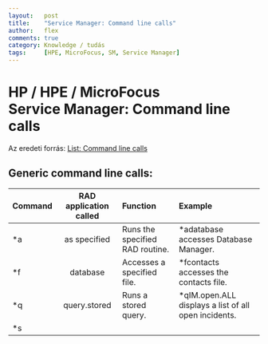 ```yaml
---
layout:   post
title:    "Service Manager: Command line calls"
author:   flex
comments: true
category: Knowledge / tudás
tags:     [HPE, MicroFocus, SM, Service Manager]
---
```


# HP / HPE / MicroFocus <br> Service Manager: Command line calls

Az eredeti forrás: [List: Command line calls](https://docs.microfocus.com/SM/9.41/Classic/Content/programming/system_language/reference/list_command_line_calls.htm)

## Generic command line calls:

| Command | RAD application called | Function | Example |
|:------- |:----------------------:|:-------- |:------- |
| *a<application name> | as specified | Runs the specified RAD routine. | *adatabase accesses Database Manager. |
| *f<file name> | database | Accesses a specified file. | *fcontacts accesses the contacts file. |
| *q<query name> | query.stored | Runs a stored query. | *qIM.open.ALL displays a list of all open incidents. |
| *s<script name> | script.execute | Runs the specified script. | *socmq.open.hr.quote opens an HR Request record. |
| #<shortcut name> | non-applicable | Queries for a list of shortcut commands. | #do presents a list of commands that start with “do.” |

## Direct command line calls:

| Command | RAD application called | Function |
|:------- |:----------------------:|:-------- |
| **about** | bulletin.key | Displays the system bulletin and any active “hot” incidents.
| **ag** | encl.appl | Displays the RAD Editor prompt (formerly known as Application Generator). |
| **agcompare** | compare.applications | Displays the RAD Application Comparison form. |
| **agentrev** | query.stored | Executes the “agentrev” query which displays a list of the schedule records for all SCAuto agents. |
| **agentstat** | scauto.check.setup | Displays a currently-available SCAuto agents. Form includes options for stopping agents |
| **agmap** | agmap.sched | Displays the Application Mapping form. |
| **agr** | report.exerciser | Executes the “OPEN PROBLEM ANALYSIS REPORTS - ASSIGNMENT GROUP” report via Report Exerciser. |
| **alert** | database | Displays the Alert Definition form. |
| **alertdefs** | se.search.engine | Displays the Alert Definition form. |
| **alertlogs** | se.search.engine | Displays the Alert Log form. |
| **appr** | database | Displays the Approval Definition form. |
| **approvaldefs** | se.search.engine | Displays the Approval Definition form. |
| **approvallogs** | se.search.engine | Displays the Approval Log form. |
| **asr** | report.exerciser | Executes the “ALERT STATUS REPORT” report via Report Exerciser. |
| **auditdelta** | audit.unload.front | Displays the form for unloading an Audit Delta. |
| **audithist** | database | Displays the Audit History form. |
| **auditonoff** | database | Displays the Audit Control form. |
| **audlog** | database | Displays the Audit Log form. |
| **audspec** | database | Displays the Audit Specification Table form. |
| **autoshut** | database | Displays the Automatic Shutdown Information form. |
| **bulletin** | database | Displays the System Bulletin form. |
| **calduty** | database | Displays the Normal Working Hours form. |
| **calholiday** | database | Displays the Holiday Names form. |
| **call** | exercise | Displays the Application Exerciser form for testing/running a RAD application directly. |
| **callqueue** | sc.setup.manage | Displays the Interaction) queue. |
| **chgqueue** | sc.setup.manage | Displays the Change queue. |
| **cls** | pm.access | Displays the Incident queue. |
| **cm3grp** | database | Displays the Change Management Groups Definition form. |
| **cm3msg** | database | Displays Change Management Event Definition form. |
| **cm3profile** | database | Displays the Change Management (ChM) Security Profile form. |
| **cm3r** | se.search.engine | Displays the search form for Change Management requests. |
| **cm3rcat** | cm3r.category.maint | Displays the Change Management Request Category form. |
| **cm3renv** | se.search.engine | Displays the Change Management Application Environment form. |
| **cm3ropen** | cmc.open.from.menu | Initiates the script for opening a new change request record. |
| **cm3t** | se.search.engine | Displays the search form for Change Management tasks. |
| **cm3tcat** | cm3t.category.maint | Displays the Change Management Task Category form. |
| **cm3tenv** | se.search.engine | Displays the Change Management Application Environment - Tasks form. |
| **cm3topen** | cmt.open.from.menu | Initiates the script for opening a new change task. |
| **cmcontrol** | cm.edit.config | Displays the Contract Management Configuration form. |
| **cmdlist** | report.exerciser | Executes the Menu Command List report via Report Exerciser. |
| **comp** | se.search.engine | Displays the System Information Definition form (system Company record). |
| **compare** | compare.applications | Displays the RAD Application Comparison form. |
| **configure sla** | sla.edit.config | Displays the Service Level Agreement Control form. |
| **contacts** | database | Displays the Contacts search form. |
| **copyfile** | copy.database.file | Initiates the script for copying a database file. |
| **createschd** | database | Displays the Schedule form. |
| **curalerts** | se.search.engine | Displays the Alert search form. |
| **curapprovals** | se.search.engine | Displays the Approval search form. |
| **curconvert** | database | Displays the Currency Conversion search form. |
| **currency** | database | Displays the Currency form. |
| **datamap** | database | Displays the Data Map form. |
| **db** | database | Displays the Database Manager form. |
| **dbdict** | dbdict.utility database | Displays the Database Dictionary prompt. |
| **de** | database | Displays the Display Application Event Definition form. |
| **delmail** | database | Displays the form for sending internal Service Manager broadcast mail. |
| **dist** | database | Displays the Distribution Group form. |
| **do** | database | Displays the Display Application Option Definition form. |
| **doc** | menu.manager | Displays the menu with options for maintaining the document engine. **Note:** This command line call will only work if **the menu forms are being displayed.|
| **ds** | database | Displays the Display Application Screen Definition form. |
| **edit gkn** | database | Displays the form for editing core knowledge. |
| **err** | report.exerciser | Executes the “EXCESSIVE REASSIGNMENT REPORT” report via Report Exerciser. |
| **evemail** | sca.window | Displays the form for sending an email event. |
| **eventbld** | axces.build.maps | Initiates the wizard for building event mappings. |
| **eventfltr** | database | Displays the Event Filters form. |
| **eventin** | database | Displays the Event Services input queue. |
| **eventmap** | database | Displays the Event Map form. |
| **eventout** | database | Displays the Event Services output queue. |
| **eventreg** | database | Displays the Event Registration form. |
| **evicmbld** | scauto.build.maps | Initiates a script for building Configuration Management event mappings. |
| **evwrite** | sca.window | Displays the form for sending an Incident Management, Configuration Management, or generic event. |
| **expline** | database | Displays the Expense Line Information form. |
| **fc** | format.ctrl.maint | Displays the Format Control form. |
| **fd** | forms.designer | Displays the Forms Designer form. |
| **files** | database | Displays the Configuration File form for database unloads. |
| **formatctrl** | format.ctrl.maint | Displays the Format Control form. |
| **forms** | forms.designer | Displays the Forms Designer prompt. |
| **gen core** | ke.gencore.verify | Displays the prompt for generating the core Knowledge Base. |
| **gl** | database | Displays the global list form. |
| **hd** | pm.access | Displays the Incident queue. |
| **htopic** | database | Displays the Help topic search form. |
| **imapplenv** | database | Displays the Incident Management Environment Profile form. |
| **imassign** | database | Displays the Assignment Groups form.
| **imbuild** | pm.build.probsum | Initiates the script for the building of probsummary records.
| **imconvert** | pm.convert.format | Displays the Convert Incident Format form. |
| **imgroups** | database | Displays the Incident Management Groups form. |
| **improfile** | database | Displays the Incident Management Security Profile form. |
| **imreset** | pm.clear.downtime | Allows for the clearing of availability information. |
| **inact** | kill.inactive.setup | Displays the Kill Inactive Users Setup Parameters form. |
| **incidentqueue** | sc.setup.manage | Displays the Incident queue. |
| **info** | database | Displays the Background Processor Initialization Registry form. |
| **irassg** | report.exerciser | Executes the Problem Response Analysis By Assignment report via Report Exerciser. |
| **ircomp** | report.exerciser | Executes the Problem Response Analysis By Component report via Report Exerciser. |
| **irloc** | report.exerciser | Executes the Problem Response Analysis By Location report via Report Exerciser. |
| **irq** | ir.query.window | Displays the form for issuing an IR Query File form. |
| **irvend** | report.exerciser | Executes the “Problem Response Analysis By Vendor” report via Report Exerciser. |
| **knowledge** | get.search.application | Displays the search form for Knowledgebase information. |
| **link** | edit.link | Displays the Link File form. |
| **linklist** | report.exerciser | Executes the Link File Listing report via Report Exerciser. |
| **load transfer** | apm.upgrade.load.transfer | Initiates the Service Manager Upgrade Utility Load Transfer form. |
| **location** | database | Displays the Location form. |
| **logmsg** | database | Displays the “log” type Message Class form. |
| **mailmsg** | database | Displays the “mail” type Message Class form. |
| **mcf** | database | Displays the Capability Word form. |
| **menu** | database | Displays the Menu form. |
| **message** | database | Displays the Message form. |
| **model** | database | Displays the Configuration Item (CI) Model search form. |
| **modelicm** | database | Displays the Configuration Item (CI) Model search form. |
| **modelven** | database | Displays the Model Vendor Information form. |
| **monitor** | system.monitor | Displays the system status form. |
| **msg** | database | Displays the generic Message Class form. |
| **msglog** | database | Displays the Message Log form. |
| **msgtype** | database | Displays the Message Type form. |
| **new call** | cc.first | Displays a blank form to create a Service Desk interaction. |
| **new incident** | apm.first | Displays a blank incident form for record entry. |
| **note** | database | Displays the Notification Definition form. |
| **number** | database | Displays the Sequential Number form. |
| **ocmbldlvl** | ocm.co.bld.lvls | Displays the prompt for updating all of the level numbers for all components in the model file. |
| **ocmco** | database | Displays the Configuration Item (CI) Model search form. |
| **ocmdeliv** | report.exerciser | Executes the Delivery Forecast for Next 7 Days report via Report Exerciser. |
| **ocmdreqj** | report.exerciser | Executes the Daily Quote Log report via Report Exerciser. |
| **ocmdrj** | report.exerciser | Executes the Daily Receipt Journal report via Report Exerciser. |
| **ocmevents** | database | Displays the Request Management Events form. |
| **ocmgroups** | database | Displays the Request Management Group Definition form. |
| **ocml** | ocml.access | Displays the search form for Request Management line items |
| **ocmlcat** | database | Displays the Request Management Line Item Category form. |
| **ocmlcreate** | ocm.category.create | Displays the Request Management Line Item Category form. |
| **ocmlenvir** | query.stored | Displays the Request Management Line Items Application Environment form. |
| **ocmlmast** | database | Displays the Request Management Catalog Select Categories form. |
| **ocmlphase** | database | Displays the Request Management Line Item Phase form. |
| **ocmlrec** | database | Displays the Request Management Receiving Log form. |
| **ocmo** | ocmo.access | Displays the search form for Request Management orders. |
| **ocmoappr** | ocmo.access | Displays a list of orders that have been approved. |
| **ocmocat** | database | Displays the Request Management Order Category form. |
| **ocmocavail** | database | Displays the Request Management Check Availability Order Generation Schedule Record. |
| **ocmocreate** | ocm.category.create | Displays the Request Management Order Category form. |
| **ocmodemand** | database | Displays the Request Management Background Order Generation Schedule Record form. |
| **ocmoenvir** | query.stored | Displays the Request Management Orders Application Environment form. |
| **ocmoopen** | ocmo.access | Initiates the script for creating a new Request Management order. |
| **ocmophase** | database | Displays the Request Management Order Phase form. |
| **ocmpo** | report.exerciser | Executes the Print Purchase Orders report via Report Exerciser. |
| **ocmprofile** | database | Displays the Request Management Profile form. |
| **ocmq** | ocmq.access | Displays the search form for Request Management quotes. |
| **ocmqcat** | database | Displays the Request Management Quote Category form. |
| **ocmqcreate** | ocm.category.create | Displays the Request Management Quote Category form. |
| **ocmqopen** | ocmq.access | Initiates the script for creating a new Request Management quote. |
| **ocmqphase** | database | Displays the Request Management Quote Phase form. |
| **ocmvenper** | report.exerciser | Executes the Vendor Performance Based on Line Item Dates report via Report Exerciser. |
| **odr** | report.exerciser | Executes the OPEN PROBLEM ANALYSIS REPORTS - DOCUMENT NUMBER report via Report Exerciser. |
| **oncall** | database | Displays the On Call Schedule contact form. |
| **oncallsched** | database | Displays the On Call Schedule calendar form. |
| **operator** | database | Displays the Operator form. |
| **opn** | pm.access | Displays the Incident queue. |
| **overspent** | query.stored | Executes the "overspent contracts" query which displays a list of all service contracts that have exceeded their **financial budget. |
| **password** | password.change | Displays the prompt for changing the login password. |
| **print** | report.exerciser | Executes the Print of Application report via Report Exerciser. |
| **printappl** | report.exerciser | Executes the Print of Application report via Report Exerciser. |
| **prtmsg** | database | Displays the "print" type Message Class form. |
| **purgarch** | pa.main.appl | Displays the Purge/Archive form. |
| **purgeaudit** | audit.purge | Displays the form for purging audit history. |
| **RAD** | encl.appl | Displays the RAD Editor prompt. |
| **rad** | encl.appl | Displays the RAD Editor prompt. |
| **re** | report.exerciser | Displays the Report Exerciser prompt. |
| **recalc partials** | sla.recalc.totals | Displays the prompt for recalculating SLA information over a given time frame. |
| **report** | report.exerciser | Displays the Report Exerciser prompt. |
| **review cc** | cc.setup.manage | Displays the Service Desk Interaction queue. |
| **review im** | apm.setup.manage | Displays the Incident queue. |
| **rmail** | read mail | Displays the prompt for selecting which type of internal Service Manager mail to read. |
| **run** | exercise | Displays the Application Exerciser form for testing/running a RAD application directly. |
| **rv** | pm.access | Displays the Incident queue. |
| **rw** | report.writer | Displays the Report Writer prompt. |
| **sch** | database | Displays the Schedule File form. |
| **schedule** | database | Displays the Schedule File form. |
| **schmail** | mail.set.schedule | Displays the form for scheduling background mail. |
| **scknowledge** | get.search.application | Displays the Knowledgebase search form. |
| **scmsg** | database | Displays the Service Manager Message form. |
| **scr** | report.exerciser | Executes the "shift change report" report via Report Exerciser. |
| **scripts** | script.maint | Displays the Script Definition form. |
| **search cal** | cc.search.incidents | Displays the search form for Service Desk interactions. |
| **search calls** | cc.search.incidents | Displays the search form for Service Desk interactions. |
| **search incident** | apm.search.problems | Displays the search form for Incident Management incidents. |
| **search sla** | sla.search.objects | Displays the search form for Service Level Agreements. |
| **servcont** | database | Displays the Service Contract form. |
| **shutdown** | system.shutdown | Initiates the process for shutting down the Service Manager server. |
| **smail** | mail.send.appl | Displays the prompt for confirming the sending of internal Service Manager mail. |
| **smapplenv** | database | Displays the Service Desk Environment form. |
| **smgroups** | database | Displays the Service Desk Groups form. |
| **smprofile** | database | Displays the Service Desk Security Profile form. |
| **software** | database | Displays the Software Management form. |
| **sol cans** | se.search.engine | Displays the Pending Knowledge Items form. |
| **spool** | spool.scheduler | Displays the Spoolheader form. |
| **sq** | database | Displays the Stored Query Maintenance form. |
| **start** | apm.upgrade.main | Initiates the Upgrade Utility wizard. |
| **status** | system.status | Displays the system status form. |
| **stdptrs** | database | Displays the Configuration File form for standard printers. |
| **subtotals** | database | Displays the Subtotal Definition form. |
| **syslog** | database | Displays the System Log form. |
| **task** | query.stored | Displays a list of the user’s change tasks. |
| **terminals** | database | Displays the Terminal Configuration form. |
| **triggers** | database | Displays the triggers form. |
| **tskqueue** | sc.setup.manage | Displays the Task queue. |
| **unload** | us.unload | Displays a list of unload scripts. |
| **uoperprof** | query.stored | Displays the Operator Status Display form. |
| **upd** | pm.access | Displays the Incident queue. |
| **userlevel** | us.userlevel | Displays the current user access level and the options for changing this access. |
| **userstats** | report.userstats | Displays the prompt for executing the Usage Statistics report. |
| **usrcmr** | cm3r.main | Initiates the script for opening a new change request record. |
| **usrdir** | database | Displays the Contacts form. |
| **usricm** | icm.access | Displays the Configuration Item Search form. |
| **usrknow** | database | Displays the search form for Knowledge Base information. |
| **usrocma** | ocmo.access | Displays a list of the current Request Management orders. |
| **usrocmo** | ocmo.access | Displays the search form for Request Management orders. |
| **validity** | se.search.engine | Displays the Validity Table Specifications form. |
| **vendor** | database | Displays the Vendor/Manufacturer search form. |